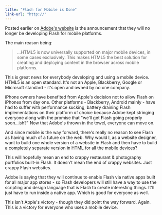 ```yaml
---
title: "Flash for Mobile is Done"
link-url: "http://"
---
```

<p>Posted earlier on <a href="http://blogs.adobe.com/conversations/2011/11/flash-focus.html">Adobe's website</a> is the announcement that they will no longer be developing Flash for mobile platforms.</p>
<p>The main reason being:</p>
<blockquote><p>...HTML5 is now universally supported on major mobile devices, in some cases exclusively.  This makes HTML5 the best solution for creating and deploying content in the browser across mobile platforms.</p></blockquote>
<p>This is great news for everybody developing and using a mobile device. HTML5 is an open standard. It's not an Apple, Blackberry, Google or Microsoft standard - it's open and owned by no one company.</p>
<p>iPhone owners have benefited from Apple's decision not to allow Flash on iPhones from day one. Other platforms - Blackberry, Android mainly - have had to suffer with performance sucking, battery draining Flash implementations on their platform of choice because Adobe kept stringing everyone along with the promise that "we'll get Flash going properly soon...ish?" Now that Adobe's thrown in the towel, everyone can move on.</p>
<p>And since mobile is the way forward, there's really no reason to see Flash as having much of a future on the web. Why would I, as a website designer, want to build one whole version of a website in Flash and then have to build a completely separate version in HTML for all the mobile devices?</p>
<p>This will hopefully mean an end to crappy restaurant & photography portfolios built-in Flash. It doesn't mean the end of crappy websites. Just crappy Flash websites.</p>
<p>Adobe is saying that they will continue to enable Flash via native apps built for all major app stores - so Flash developers will still have a way to use the scripting and design language that is Flash to create interesting things. It'll just have to run inside a native app. Which is good for everyone as well.</p>
<p>This isn't Apple's victory - though they did point the way forward. Again. This is a victory for everyone who uses a mobile device.</p>

